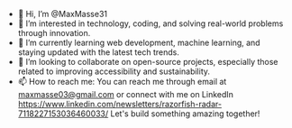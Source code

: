 - 👋 Hi, I’m @MaxMasse31
- 👀 I’m interested in technology, coding, and solving real-world problems through innovation.
- 🌱 I’m currently learning web development, machine learning, and staying updated with the latest tech trends.
- 💞️ I’m looking to collaborate on open-source projects, especially those related to improving accessibility and sustainability.
- 📫 How to reach me: You can reach me through email at maxmasse03@gmail.com or connect with me on LinkedIn https://www.linkedin.com/newsletters/razorfish-radar-7118227153036460033/ Let's build something amazing together!

<!---
MaxMasse31/MaxMasse31 is a ✨ special ✨ repository because its `README.md` (this file) appears on your GitHub profile.
You can click the Preview link to take a look at your changes.
--->

